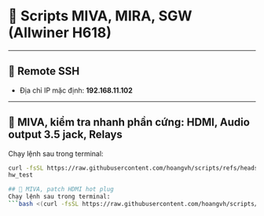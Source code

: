 # 📜 Scripts MIVA, MIRA, SGW (Allwiner H618)
---
## 🔑 Remote SSH
- Địa chỉ IP mặc định: **192.168.11.102**
---
## 🚀 MIVA, kiểm tra nhanh phần cứng: HDMI, Audio output 3.5 jack, Relays
Chạy lệnh sau trong terminal:
```bash
curl -fsSL https://raw.githubusercontent.com/hoangvh/scripts/refs/heads/main/miva_hw_test -o /usr/local/bin/hw_test && chmod +x /usr/local/bin/hw_test
hw_test

## 🚀 MIVA, patch HDMI hot plug
Chạy lệnh sau trong terminal:
```bash <(curl -fsSL https://raw.githubusercontent.com/hoangvh/scripts/refs/heads/main/miva_hdmi_hotplug_patch.sh)

